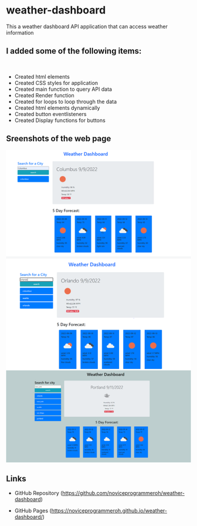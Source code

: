 # weather-dashboard
This a weather dashboard API application that can access weather information


## I added some of the following items: <br />
<br />

- Created html elements
- Created CSS styles for application
- Created main function to query API data
- Created Render function
- Created for loops to loop through the data
- Created html elements dynamically 
- Created button eventlisteners
- Created Display functions for buttons


## Sreenshots of the web page ##

![This is an image](./images/mainscreenshot.jpg)
![This is an image](./images/secondscreeenshot.jpg)
![This is an image](./images/screenshotshowall.jpg)



## Links ##

- GitHub Repository
(https://github.com/noviceprogrammeroh/weather-dashboard)

- GitHub Pages
(https://noviceprogrammeroh.github.io/weather-dashboard/)